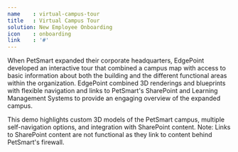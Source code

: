 ```yaml
---
name    : virtual-campus-tour
title   : Virtual Campus Tour
solution: New Employee Onboarding
icon    : onboarding
link    : '#'
---
```

When PetSmart expanded their corporate headquarters, EdgePoint developed an interactive tour that combined a campus map with access to basic information about both the building and the different functional areas within the organization. EdgePoint combined 3D renderings and blueprints with flexible navigation and links to PetSmart's SharePoint and Learning Management Systems to provide an engaging overview of the expanded campus.

This demo highlights custom 3D models of the PetSmart campus, multiple self-navigation options, and integration with SharePoint content. Note: Links to SharePoint content are not functional as they link to content behind PetSmart's firewall.
